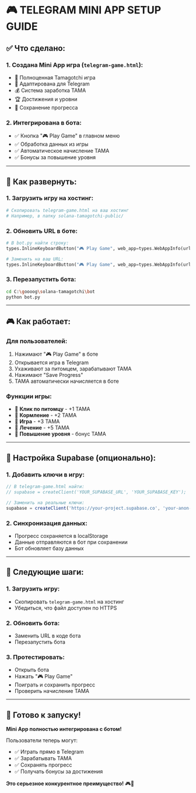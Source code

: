 # 🎮 TELEGRAM MINI APP SETUP GUIDE

## ✅ Что сделано:

### 1. **Создана Mini App игра** (`telegram-game.html`):
- 🐾 Полноценная Tamagotchi игра
- 📱 Адаптирована для Telegram
- 💰 Система заработка TAMA
- 🏆 Достижения и уровни
- 💾 Сохранение прогресса

### 2. **Интегрирована в бота**:
- ✅ Кнопка "🎮 Play Game" в главном меню
- ✅ Обработка данных из игры
- ✅ Автоматическое начисление TAMA
- ✅ Бонусы за повышение уровня

---

## 🚀 Как развернуть:

### 1. **Загрузить игру на хостинг:**
```bash
# Скопировать telegram-game.html на ваш хостинг
# Например, в папку solana-tamagotchi-public/
```

### 2. **Обновить URL в боте:**
```python
# В bot.py найти строку:
types.InlineKeyboardButton("🎮 Play Game", web_app=types.WebAppInfo(url="https://tr1h.github.io/solana-tamagotchi/telegram-game.html"))

# Заменить на ваш URL:
types.InlineKeyboardButton("🎮 Play Game", web_app=types.WebAppInfo(url="https://YOUR-DOMAIN.com/telegram-game.html"))
```

### 3. **Перезапустить бота:**
```bash
cd C:\goooog\solana-tamagotchi\bot
python bot.py
```

---

## 🎮 Как работает:

### **Для пользователей:**
1. Нажимают "🎮 Play Game" в боте
2. Открывается игра в Telegram
3. Ухаживают за питомцем, зарабатывают TAMA
4. Нажимают "Save Progress"
5. TAMA автоматически начисляется в боте

### **Функции игры:**
- 🐾 **Клик по питомцу** - +1 TAMA
- 🍎 **Кормление** - +2 TAMA
- 🎾 **Игра** - +3 TAMA  
- 💊 **Лечение** - +5 TAMA
- 🎉 **Повышение уровня** - бонус TAMA

---

## 🔧 Настройка Supabase (опционально):

### 1. **Добавить ключи в игру:**
```javascript
// В telegram-game.html найти:
// supabase = createClient('YOUR_SUPABASE_URL', 'YOUR_SUPABASE_KEY');

// Заменить на реальные ключи:
supabase = createClient('https://your-project.supabase.co', 'your-anon-key');
```

### 2. **Синхронизация данных:**
- Прогресс сохраняется в localStorage
- Данные отправляются в бот при сохранении
- Бот обновляет базу данных

---

## 🎯 Следующие шаги:

### 1. **Загрузить игру:**
- Скопировать `telegram-game.html` на хостинг
- Убедиться, что файл доступен по HTTPS

### 2. **Обновить бота:**
- Заменить URL в коде бота
- Перезапустить бота

### 3. **Протестировать:**
- Открыть бота
- Нажать "🎮 Play Game"
- Поиграть и сохранить прогресс
- Проверить начисление TAMA

---

## 🚀 Готово к запуску!

**Mini App полностью интегрирована с ботом!** 

Пользователи теперь могут:
- ✅ Играть прямо в Telegram
- ✅ Зарабатывать TAMA
- ✅ Сохранять прогресс
- ✅ Получать бонусы за достижения

**Это серьезное конкурентное преимущество!** 🎮💪
